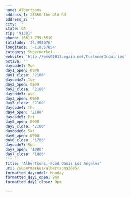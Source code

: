 ```yaml
---
name: Albertsons
address_1: 26850 the Old Rd
address_2: ''
city: ''
state: CA
zip: '91381'
phone: (661) 799-8516
latitude: '34.408976'
longitude: '-118.57854'
category: Supermarket
website: 'http://ems02013.egain.net/CustomerInquiries'
active: ''
daycode1: Mon
day1_open: 0900
day1_close: '2100'
daycode2: Tue
day2_open: 0900
day2_close: '2100'
daycode3: Wed
day3_open: 0900
day3_close: '2100'
daycode4: Thu
day4_open: '2100'
daycode5: Fri
day5_open: 0900
day5_close: '2100'
daycode6: Sat
day6_open: 0900
day6_close: '1700'
daycode7: Sun
day7_open: '1000'
day7_close: '1800'
'': ''
title: 'Albertsons, Food Oasis Los Angeles'
uri: /supermarket/albertsons2685/
formatted_daycode1: Monday
formatted_day1_open: 9am
formatted_day1_close: 9pm

---
```

